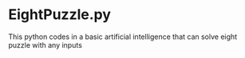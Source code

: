 # EightPuzzle.py
This python codes in a basic artificial intelligence that can solve eight puzzle with any inputs 

